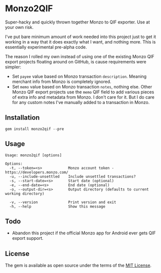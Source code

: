 # Monzo2QIF

Super-hacky and quickly thrown together Monzo to QIF exporter. Use at your own
risk.

I've put bare minimum amount of work needed into this project just to get it
working in a way that it does exactly what I want, and nothing more. This is
essentially experimental pre-alpha code.

The reason I rolled my own instead of using one of the existing Monzo QIF export
projects floating around on GitHub, is cause requirements were simpler:

- Set `payee` value based on Monzo transaction `description`. Meaning merchant
  info from Monzo is completely ignored.
- Set `memo` value based on Monzo transaction `notes`, nothing else. Other Monzo
  QIF export projects use the `memo` QIF field to add various pieces of extra
  info and metadata from Monzo. I don't care for it. But I do care for any
  custom notes I've manually added to a transaction in Monzo.

## Installation

```
gem install monzo2qif --pre
```

## Usage

```
Usage: monzo2qif [options]

Options:
  -t, --token=<s>            Monzo account token - https://developers.monzo.com/
  -u, --include-unsettled    Include unsettled transactions?
  -s, --start-date=<s>       Start date (optional)
  -e, --end-date=<s>         End date (optional)
  -o, --output-dir=<s>       Output directory (defaults to current working directory)

  -v, --version              Print version and exit
  -h, --help                 Show this message
```

## Todo

- Abandon this project if the official Monzo app for Android ever gets QIF
  export support.

## License

The gem is available as open source under the terms of
the [MIT License](http://opensource.org/licenses/MIT).
